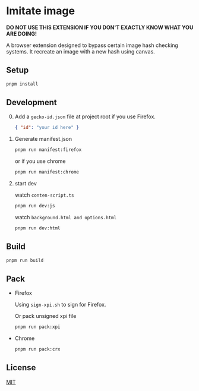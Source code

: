 # Imitate image

**DO NOT USE THIS EXTENSION IF YOU DON'T EXACTLY KNOW WHAT YOU ARE DOING!**

A browser extension designed to bypass certain image hash checking systems. It recreate an image with a new hash using canvas.

## Setup

```bash
pnpm install
```

## Development

0. Add a `gecko-id.json` file at project root if you use Firefox.

   ```json
   { "id": "your id here" }
   ```

1. Generate manifest.json

   ```bash
   pnpm run manifest:firefox
   ```

   or if you use chrome

   ```bash
   pnpm run manifest:chrome
   ```

2. start dev

   watch `conten-script.ts`

   ```bash
   pnpm run dev:js
   ```

   watch `background.html and options.html`

   ```bash
   pnpm run dev:html
   ```

## Build

```bash
pnpm run build
```

## Pack

- Firefox

  Using `sign-xpi.sh` to sign for Firefox.

  Or pack unsigned xpi file

  ```bash
  pnpm run pack:xpi
  ```

- Chrome

  ```bash
  pnpm run pack:crx
  ```

## License

[MIT](LICENSE)
